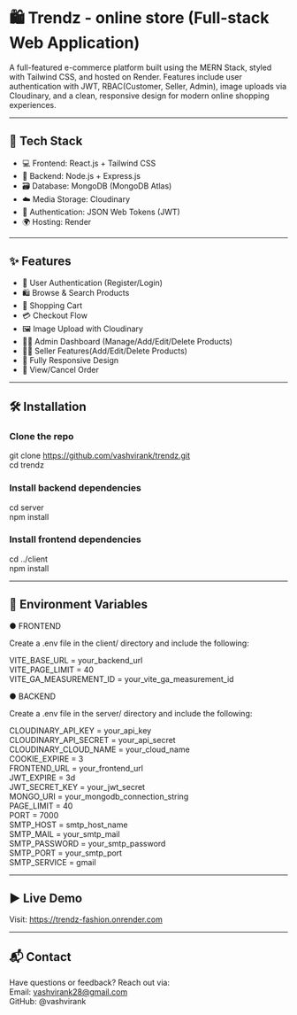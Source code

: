 # 🛍️ Trendz - online store (Full-stack Web Application)

A full-featured e-commerce platform built using the MERN Stack, styled with Tailwind CSS, and hosted on Render. Features include user authentication with JWT, RBAC(Customer, Seller, Admin), image uploads via Cloudinary, and a clean, responsive design for modern online shopping experiences.

---

## 🚀 Tech Stack

- 💻 Frontend: React.js + Tailwind CSS  
- 🔧 Backend: Node.js + Express.js  
- 🗃️ Database: MongoDB (MongoDB Atlas)  
- ☁️ Media Storage: Cloudinary  
- 🔐 Authentication: JSON Web Tokens (JWT)  
- 🌍 Hosting: Render

---

## ✨ Features

- 👤 User Authentication (Register/Login)
- 🛍️ Browse & Search Products
- 🛒 Shopping Cart
- 💳 Checkout Flow
- 🖼️ Image Upload with Cloudinary
- 🧑‍💼 Admin Dashboard (Manage/Add/Edit/Delete Products)
- 🧑‍💼 Seller Features(Add/Edit/Delete Products)
- 📱 Fully Responsive Design
- 🧾 View/Cancel Order

---

## 🛠️ Installation

### Clone the repo
git clone https://github.com/vashvirank/trendz.git<br>
cd trendz

### Install backend dependencies
cd server<br>
npm install

### Install frontend dependencies
cd ../client<br>
npm install

---

## 🔐 Environment Variables

● FRONTEND

Create a .env file in the client/ directory and include the following:

VITE_BASE_URL = your_backend_url<br>
VITE_PAGE_LIMIT = 40<br>
VITE_GA_MEASUREMENT_ID = your_vite_ga_measurement_id


● BACKEND

Create a .env file in the server/ directory and include the following:

CLOUDINARY_API_KEY = your_api_key<br>
CLOUDINARY_API_SECRET = your_api_secret<br>
CLOUDINARY_CLOUD_NAME = your_cloud_name<br>
COOKIE_EXPIRE = 3<br>
FRONTEND_URL = your_frontend_url<br>
JWT_EXPIRE = 3d<br>
JWT_SECRET_KEY = your_jwt_secret<br>
MONGO_URI = your_mongodb_connection_string<br>
PAGE_LIMIT = 40<br>
PORT = 7000<br>
SMTP_HOST = smtp_host_name<br>
SMTP_MAIL = your_smtp_mail<br>
SMTP_PASSWORD = your_smtp_password<br>
SMTP_PORT = your_smtp_port<br>
SMTP_SERVICE = gmail<br>

---

## ▶️ Live Demo

Visit: https://trendz-fashion.onrender.com

---

## 📬 Contact

Have questions or feedback? Reach out via:<br>
Email: vashvirank28@gmail.com<br>
GitHub: @vashvirank<br>
